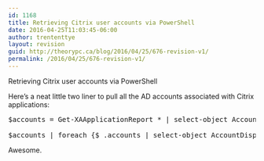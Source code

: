 ```yaml
---
id: 1168
title: Retrieving Citrix user accounts via PowerShell
date: 2016-04-25T11:03:45-06:00
author: trententtye
layout: revision
guid: http://theorypc.ca/blog/2016/04/25/676-revision-v1/
permalink: /2016/04/25/676-revision-v1/
---
```

Retrieving Citrix user accounts via PowerShell

Here&#8217;s a neat little two liner to pull all the AD accounts associated with Citrix applications:

<pre class="lang:ps decode:true ">$accounts = Get-XAApplicationReport * | select-object Accounts

$accounts | foreach {$_.accounts | select-object AccountDisplayName} | export-csv "%userprofile%desktopapp.csv" -noclobber</pre>

Awesome.

<!-- AddThis Advanced Settings generic via filter on the_content -->

<!-- AddThis Share Buttons generic via filter on the_content -->